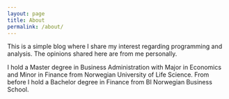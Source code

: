 ```yaml
---
layout: page
title: About
permalink: /about/
---
```


This is a simple blog where I share my interest regarding programming and analysis. The opinions shared here are from me personally.

I hold a Master degree in Business Administration with Major in Economics and Minor in Finance from Norwegian University of Life Science. From before I hold a Bachelor degree in Finance from BI Norwegian Business School.
